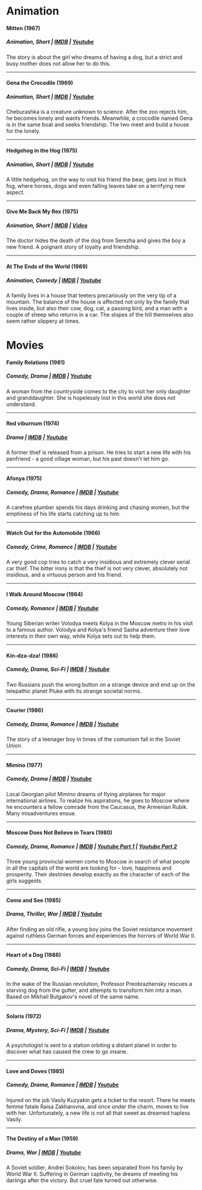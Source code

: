 # Animation

#### Mitten (1967)
##### Animation, Short | [IMDB](https://www.imdb.com/title/tt0393932) | [Youtube](https://www.youtube.com/watch?v=ayoUMkqDo7M)
The story is about the girl who dreams of having a dog, but a strict and busy mother does not allow her to do this.

---

#### Gena the Crocodile (1969)
##### Animation, Short | [IMDB](https://www.imdb.com/title/tt0146970) | [Youtube](https://www.youtube.com/watch?v=q_-OR5HmGso)
Cheburashka is a creature unknown to science. After the zoo rejects him, he becomes lonely and wants friends. Meanwhile, a crocodile named Gena is in the same boat and seeks friendship. The two meet and build a house for the lonely.

---

#### Hedgehog in the Hog (1975)
##### Animation, Short | [IMDB](https://www.imdb.com/title/tt0073099) | [Youtube](https://www.youtube.com/watch?v=bFUi7inkAbs)
A little hedgehog, on the way to visit his friend the bear, gets lost in thick fog, where horses, dogs and even falling leaves take on a terrifying new aspect.

---

#### Give Me Back My Rex (1975)
##### Animation, Short | [IMDB](https://www.imdb.com/title/tt5871806) | [Video](https://disk.yandex.ru/i/YD70wcqZTM_cyA)
The doctor hides the death of the dog from Serezha and gives the boy a new friend. A poignant story of loyalty and friendship.

---

#### At The Ends of the World (1989)
##### Animation, Comedy | [IMDB](https://www.imdb.com/title/tt0222743) | [Youtube](https://www.youtube.com/watch?v=vBj3ZLjOtS4)
A family lives in a house that teeters precariously on the very tip of a mountain. The balance of the house is affected not only by the family that lives inside, but also their cow, dog, cat, a passing bird, and a man with a couple of sheep who returns in a car. The slopes of the hill themselves also seem rather slippery at times.

# Movies

#### Family Relations (1981)
##### Comedy, Drama | [IMDB](https://www.imdb.com/title/tt0083004) | [Youtube](https://www.youtube.com/watch?v=du-1H8aLtj8)
A woman from the countryside comes to the city to visit her only daughter and granddaughter. She is hopelessly lost in this world she does not understand.

---

#### Red viburnum (1974)
##### Drama | [IMDB](https://www.imdb.com/title/tt0070262) | [Youtube](https://www.youtube.com/watch?v=MYmi--Kot-k)
A former thief is released from a prison. He tries to start a new life with his penfriend - a good village woman, but his past doesn't let him go.

---

#### Afonya (1975)
##### Comedy, Drama, Romance | [IMDB](https://www.imdb.com/title/tt0072613) | [Youtube](https://www.youtube.com/watch?v=L9HATyYkZLs)
A carefree plumber spends his days drinking and chasing women, but the emptiness of his life starts catching up to him.

---

#### Watch Out for the Automobile (1966)
##### Comedy, Crime, Romance | [IMDB](https://www.imdb.com/title/tt0060161) | [Youtube](https://www.youtube.com/watch?v=jZ33mMmfvaM)
A very good cop tries to catch a very insidious and extremely clever serial car thief. The bitter irony is that the thief is not very clever, absolutely not insidious, and a virtuous person and his friend.

---

#### I Walk Around Moscow (1964)
##### Comedy, Romance | [IMDB](https://www.imdb.com/title/tt0057694) | [Youtube](https://www.youtube.com/watch?v=vbjs5zfxDMs)
Young Siberian writer Volodya meets Kolya in the Moscow metro in his visit to a famous author. Volodya and Kolya's friend Sasha adventure their love interests in their own way, while Kolya sets out to help them.

---

#### Kin-dza-dza! (1986)
##### Comedy, Drama, Sci-Fi | [IMDB](https://www.imdb.com/title/tt0091341) | [Youtube](https://www.youtube.com/watch?v=RfVPw4FPk8o)
Two Russians push the wrong button on a strange device and end up on the telepathic planet Pluke with its strange societal norms.

---

#### Courier (1986)
##### Comedy, Drama, Romance | [IMDB](https://www.imdb.com/title/tt0091364) | [Youtube](https://www.youtube.com/watch?v=jvdlAgreRug)
The story of a teenager boy in times of the comunism fall in the Soviet Union.

---

#### Mimino (1977)
##### Comedy, Drama | [IMDB](https://www.imdb.com/title/tt0076391) | [Youtube](https://www.youtube.com/watch?v=P4k2LNPRV-0)
Local Georgian pilot Mimino dreams of flying airplanes for major international airlines. To realize his aspirations, he goes to Moscow where he encounters a fellow comrade from the Caucasus, the Armenian Rubik. Many misadventures ensue.

---

#### Moscow Does Not Believe in Tears (1980)
##### Comedy, Drama, Romance | [IMDB](https://www.imdb.com/title/tt0079579) | [Youtube Part 1](https://www.youtube.com/watch?v=X7GuhjGZ-xs) | [Youtube Part 2](https://www.youtube.com/watch?v=uUVd9j543s8)
Three young provincial women come to Moscow in search of what people in all the capitals of the world are looking for - love, happiness and prosperity. Their destinies develop exactly as the character of each of the girls suggests.

---

#### Come and See (1985)
##### Drama, Thriller, War | [IMDB](https://www.imdb.com/title/tt0091251) | [Youtube](https://www.youtube.com/watch?v=zjIiApN6cfg)
After finding an old rifle, a young boy joins the Soviet resistance movement against ruthless German forces and experiences the horrors of World War II.

---

#### Heart of a Dog (1988)
##### Comedy, Drama, Sci-Fi | [IMDB](https://www.imdb.com/title/tt0096126) | [Youtube](https://www.youtube.com/watch?v=hIkimahLpCs)
In the wake of the Russian revolution, Professor Preobrazhensky rescues a starving dog from the gutter, and attempts to transform him into a man. Based on Mikhail Bulgakov's novel of the same name.

---

#### Solaris (1972)
##### Drama, Mystery, Sci-Fi | [IMDB](https://www.imdb.com/title/tt0069293) | [Youtube](https://www.youtube.com/watch?v=Z8ZhQPaw4rE)
A psychologist is sent to a station orbiting a distant planet in order to discover what has caused the crew to go insane.

---

#### Love and Doves (1985)
##### Comedy, Drama, Romance | [IMDB](https://www.imdb.com/title/tt0087650) | [Youtube](https://www.youtube.com/watch?v=y_C4TpPSCQ4)
Injured on the job Vasily Kuzyakin gets a ticket to the resort. There he meets femme fatale Raisa Zakharovna, and once under the charm, moves to live with her. Unfortunately, a new life is not all that sweet as dreamed hapless Vasily.

---

#### The Destiny of a Man (1959)
##### Drama, War | [IMDB](https://www.imdb.com/title/tt0053317) | [Youtube](https://www.youtube.com/watch?v=O7xGW8UvBKQ)
A Soviet soldier, Andrei Sokolov, has been separated from his family by World War II. Suffering in German captivity, he dreams of meeting his darlings after the victory. But cruel fate turned out otherwise.